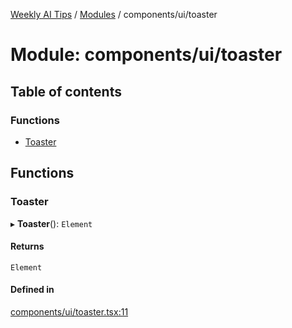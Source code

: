 [Weekly AI Tips](../README.md) / [Modules](../modules.md) / components/ui/toaster

# Module: components/ui/toaster

## Table of contents

### Functions

- [Toaster](components_ui_toaster.md#toaster)

## Functions

### Toaster

▸ **Toaster**(): `Element`

#### Returns

`Element`

#### Defined in

[components/ui/toaster.tsx:11](https://github.com/alexsoyes/weekly-ai-tips/blob/a5c5a395ae8c55cfba018def4dd85212d123191c/components/ui/toaster.tsx#L11)
